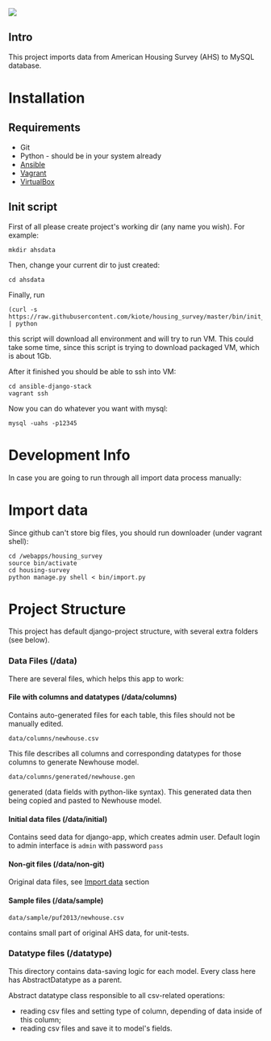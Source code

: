 ![](https://api.travis-ci.org/kiote/housing_survey.svg)

## Intro

This project imports data from American Housing Survey (AHS) to MySQL database.

# Installation

## Requirements

- Git
- Python - should be in your system already
- [Ansible](http://docs.ansible.com/intro_installation.html)
- [Vagrant](http://www.vagrantup.com/downloads.html)
- [VirtualBox](https://www.virtualbox.org/wiki/Downloads)

## Init script

First of all please create project's working dir (any name you wish). For example:

```
mkdir ahsdata
```

Then, change your current dir to just created:

```
cd ahsdata
```

Finally, run 

```
(curl -s https://raw.githubusercontent.com/kiote/housing_survey/master/bin/init_machine) | python
```

this script will download all environment and will try to run VM. This could take some time, 
since this script is trying to download packaged VM, which is about 1Gb.

After it finished you should be able to ssh into VM:

```
cd ansible-django-stack
vagrant ssh
```

Now you can do whatever you want with mysql:

```
mysql -uahs -p12345
```

##

# Development Info

In case you are going to run through all import data process manually:

# Import data

Since github can't store big files, you should run downloader (under vagrant shell):
 
 ```
 cd /webapps/housing_survey
 source bin/activate
 cd housing-survey
 python manage.py shell < bin/import.py
 ```

# Project Structure

This project has default django-project structure, with several extra folders (see below).

### Data Files (/data)

There are several files, which helps this app to work:

#### File with columns and datatypes (/data/columns)

Contains auto-generated files for each table, this files should not be manually edited.

```
data/columns/newhouse.csv
```

This file describes all columns and corresponding datatypes for those columns to generate Newhouse model.

```
data/columns/generated/newhouse.gen
```

generated (data fields with python-like syntax).
This generated data then being copied and pasted to Newhouse model.

#### Initial data files (/data/initial)

Contains seed data for django-app, which creates admin user.
Default login to admin interface is ```admin``` with password ```pass```

#### Non-git files (/data/non-git)

Original data files, see [Import data](https://github.com/kiote/housing_survey#import-data) section

#### Sample files (/data/sample)

```
data/sample/puf2013/newhouse.csv
```

contains small part of original AHS data, for unit-tests.

### Datatype files (/datatype)

This directory contains data-saving logic for each model. 
Every class here has AbstractDatatype as a parent. 

Abstract datatype class responsible to all csv-related operations:
- reading csv files and setting type of column, depending of data inside of this column;
- reading csv files and save it to model's fields.
